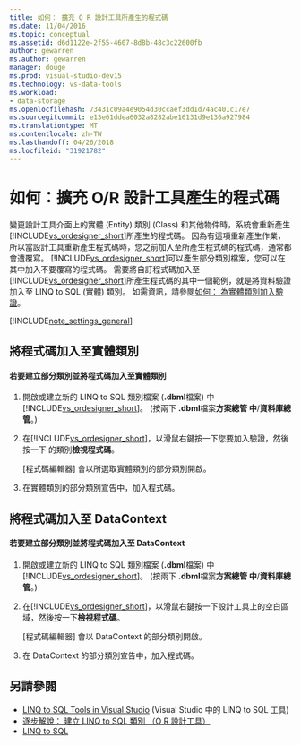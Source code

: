 ```yaml
---
title: 如何： 擴充 O R 設計工具所產生的程式碼
ms.date: 11/04/2016
ms.topic: conceptual
ms.assetid: d6d1122e-2f55-4607-8d8b-48c3c22600fb
author: gewarren
ms.author: gewarren
manager: douge
ms.prod: visual-studio-dev15
ms.technology: vs-data-tools
ms.workload:
- data-storage
ms.openlocfilehash: 73431c09a4e9054d30ccaef3dd1d74ac401c17e7
ms.sourcegitcommit: e13e61ddea6032a8282abe16131d9e136a927984
ms.translationtype: MT
ms.contentlocale: zh-TW
ms.lasthandoff: 04/26/2018
ms.locfileid: "31921782"
---
```

# <a name="how-to-extend-code-generated-by-the-or-designer"></a>如何：擴充 O/R 設計工具產生的程式碼
變更設計工具介面上的實體 (Entity) 類別 (Class) 和其他物件時，系統會重新產生 [!INCLUDE[vs_ordesigner_short](../data-tools/includes/vs_ordesigner_short_md.md)]所產生的程式碼。 因為有這項重新產生作業，所以當設計工具重新產生程式碼時，您之前加入至所產生程式碼的程式碼，通常都會遭覆寫。 [!INCLUDE[vs_ordesigner_short](../data-tools/includes/vs_ordesigner_short_md.md)]可以產生部分類別檔案，您可以在其中加入不要覆寫的程式碼。 需要將自訂程式碼加入至 [!INCLUDE[vs_ordesigner_short](../data-tools/includes/vs_ordesigner_short_md.md)]所產生程式碼的其中一個範例，就是將資料驗證加入至 LINQ to SQL (實體) 類別。 如需資訊，請參閱[如何： 為實體類別加入驗證](../data-tools/how-to-add-validation-to-entity-classes.md)。

[!INCLUDE[note_settings_general](../data-tools/includes/note_settings_general_md.md)]

## <a name="adding-code-to-an-entity-class"></a>將程式碼加入至實體類別

#### <a name="to-create-a-partial-class-and-add-code-to-an-entity-class"></a>若要建立部分類別並將程式碼加入至實體類別

1.  開啟或建立新的 LINQ to SQL 類別檔案 (**.dbml**檔案) 中[!INCLUDE[vs_ordesigner_short](../data-tools/includes/vs_ordesigner_short_md.md)]。 (按兩下 **.dbml**檔案**方案總管 中**/**資料庫總管**。)

2.  在[!INCLUDE[vs_ordesigner_short](../data-tools/includes/vs_ordesigner_short_md.md)]，以滑鼠右鍵按一下您要加入驗證，然後按一下 的類別**檢視程式碼**。

     [程式碼編輯器] 會以所選取實體類別的部分類別開啟。

3.  在實體類別的部分類別宣告中，加入程式碼。

## <a name="adding-code-to-a-datacontext"></a>將程式碼加入至 DataContext

#### <a name="to-create-a-partial-class-and-add-code-to-a-datacontext"></a>若要建立部分類別並將程式碼加入至 DataContext

1.  開啟或建立新的 LINQ to SQL 類別檔案 (**.dbml**檔案) 中[!INCLUDE[vs_ordesigner_short](../data-tools/includes/vs_ordesigner_short_md.md)]。 (按兩下 **.dbml**檔案**方案總管 中**/**資料庫總管**。)

2.  在[!INCLUDE[vs_ordesigner_short](../data-tools/includes/vs_ordesigner_short_md.md)]，以滑鼠右鍵按一下設計工具上的空白區域，然後按一下**檢視程式碼**。

     [程式碼編輯器] 會以 DataContext 的部分類別開啟。

3.  在 DataContext 的部分類別宣告中，加入程式碼。

## <a name="see-also"></a>另請參閱

- [LINQ to SQL Tools in Visual Studio](../data-tools/linq-to-sql-tools-in-visual-studio2.md) (Visual Studio 中的 LINQ to SQL 工具)
- [逐步解說： 建立 LINQ to SQL 類別 （O R 設計工具）](how-to-create-linq-to-sql-classes-mapped-to-tables-and-views-o-r-designer.md)
- [LINQ to SQL](/dotnet/framework/data/adonet/sql/linq/index)
